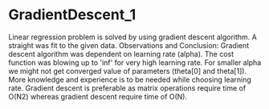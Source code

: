 # GradientDescent_1
Linear regression problem is solved by using gradient descent algorithm.
A straight was fit to the given data.
Observations and Conclusion:
Gradient descent algorithm was dependent on learning rate (alpha).
The cost function was blowing up to 'inf' for very high learning rate.
For smaller alpha we might not get converged value of parameters (theta[0] and theta[1]).
More knowledge and experience is to be needed while choosing learning rate.
Gradient descent is preferable as matrix operations require time of O(N2) whereas gradient descent require time of O(N).

